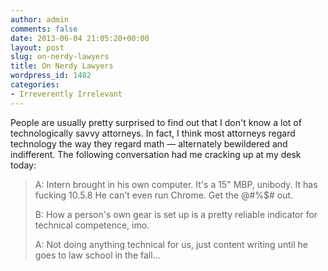 ```yaml
---
author: admin
comments: false
date: 2013-06-04 21:05:20+00:00
layout: post
slug: on-nerdy-lawyers
title: On Nerdy Lawyers
wordpress_id: 1482
categories:
- Irreverently Irrelevant
---
```


People are usually pretty surprised to find out that I don't know a lot of technologically savvy attorneys. In fact, I think most attorneys regard technology the way they regard math — alternately bewildered and indifferent. The following conversation had me cracking up at my desk today:

> A: Intern brought in his own computer. It's a 15" MBP, unibody. It has fucking 10.5.8 He can't even run Chrome. Get the @#%$# out.
>
> B: How a person's own gear is set up is a pretty reliable indicator for technical competence, imo.
>
> A: Not doing anything technical for us, just content writing until he goes to law school in the fall…
